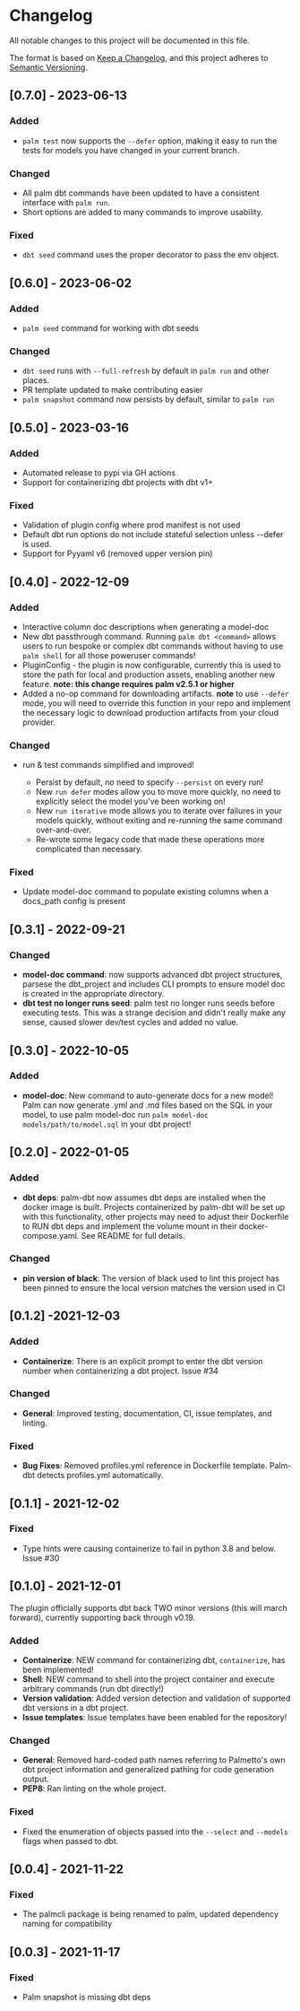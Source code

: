 # Changelog

All notable changes to this project will be documented in this file.

The format is based on [Keep a Changelog](https://keepachangelog.com/en/1.0.0/),
and this project adheres to [Semantic Versioning](https://semver.org/spec/v2.0.0.html).

## [0.7.0] - 2023-06-13

### Added

- `palm test` now supports the `--defer` option, making it easy to run the tests
for models you have changed in your current branch.

### Changed

- All palm dbt commands have been updated to have a consistent interface with
`palm run`.
- Short options are added to many commands to improve usability.

### Fixed

- `dbt seed` command uses the proper decorator to pass the env object.

## [0.6.0] - 2023-06-02

### Added

- `palm seed` command for working with dbt seeds

### Changed

- `dbt seed` runs with `--full-refresh` by default in `palm run` and other places.
- PR template updated to make contributing easier
- `palm snapshot` command now persists by default, similar to `palm run`

## [0.5.0] - 2023-03-16

### Added

- Automated release to pypi via GH actions
- Support for containerizing dbt projects with dbt v1+

### Fixed

- Validation of plugin config where prod manifest is not used
- Default dbt run options do not include stateful selection unless --defer is used.
- Support for Pyyaml v6 (removed upper version pin)

## [0.4.0] - 2022-12-09

### Added

- Interactive column doc descriptions when generating a model-doc
- New dbt passthrough command. Running `palm dbt <command>` allows users to run
  bespoke or complex dbt commands without having to use `palm shell` for all those
  poweruser commands!
- PluginConfig - the plugin is now configurable, currently this is used to store
  the path for local and production assets, enabling another new feature.
  **note: this change requires palm v2.5.1 or higher**
- Added a no-op command for downloading artifacts.
  **note** to use `--defer` mode, you will need to override this function in your
  repo and implement the necessary logic to download production artifacts from
  your cloud provider.

### Changed

- run & test commands simplified and improved!

  - Persist by default, no need to specify `--persist` on every run!
  - New `run defer` modes allow you to move more quickly, no need to explicitly select
  the model you've been working on!
  - New `run iterative` mode allows you to iterate over failures in your models
  quickly, without exiting and re-running the same command over-and-over.
  - Re-wrote some legacy code that made these operations more complicated than necessary.

### Fixed

- Update model-doc command to populate existing columns when a docs_path config is present

## [0.3.1] - 2022-09-21

### Changed

- **model-doc command**: now supports advanced dbt project structures, parsese
the dbt_project and includes CLI prompts to ensure model doc is created in the
appropriate directory.
- **dbt test no longer runs seed**: palm test no longer runs seeds before
executing tests. This was a strange decision and didn't really make any sense,
caused slower dev/test cycles and added no value.

## [0.3.0] - 2022-10-05

### Added

- **model-doc**: New command to auto-generate docs for a new model!
Palm can now generate .yml and .md files based on the SQL in your model,
to use palm model-doc run `palm model-doc models/path/to/model.sql` in your
dbt project!

## [0.2.0] - 2022-01-05

### Added

- **dbt deps**: palm-dbt now assumes dbt deps are installed when the docker image is built.
Projects containerized by palm-dbt will be set up with this functionality, other projects
may need to adjust their Dockerfile to RUN dbt deps and implement the volume mount
in their docker-compose.yaml. See README for full details.

### Changed

- **pin version of black**: The version of black used to lint this project has been
pinned to ensure the local version matches the version used in CI

## [0.1.2] -2021-12-03

### Added

- **Containerize**: There is an explicit prompt to enter the dbt version number when containerizing a dbt project. Issue #34

### Changed

- **General**: Improved testing, documentation, CI, issue templates, and linting.

### Fixed

- **Bug Fixes**: Removed profiles.yml reference in Dockerfile template. Palm-dbt detects profiles.yml automatically.

## [0.1.1] - 2021-12-02

### Fixed

- Type hints were causing containerize to fail in python 3.8 and below. Issue #30

## [0.1.0] - 2021-12-01

The plugin officially supports dbt back TWO minor versions (this will march forward), currently supporting back through v0.19.

### Added

- **Containerize**: NEW command for containerizing dbt, `containerize`, has been implemented!
- **Shell**: NEW command to shell into the project container and execute arbitrary commands (run dbt directly!)
- **Version validation**: Added version detection and validation of supported dbt versions in a dbt project.
- **Issue templates**: Issue templates have been enabled for the repository!

### Changed

- **General**: Removed hard-coded path names referring to Palmetto's own dbt project information and generalized pathing for code generation output.
- **PEP8**: Ran linting on the whole project.

### Fixed

- Fixed the enumeration of objects passed into the `--select` and `--models` flags when passed to dbt.

## [0.0.4] - 2021-11-22

### Fixed

- The palmcli package is being renamed to palm, updated dependency naming for
compatibility

## [0.0.3] - 2021-11-17

### Fixed

- Palm snapshot is missing dbt deps
